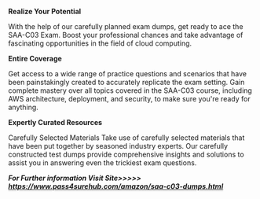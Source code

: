 **Realize Your Potential**

With the help of our carefully planned exam dumps, get ready to ace the SAA-C03 Exam. Boost your professional chances and take advantage of fascinating opportunities in the field of cloud computing.

**Entire Coverage**

Get access to a wide range of practice questions and scenarios that have been painstakingly created to accurately replicate the exam setting. Gain complete mastery over all topics covered in the SAA-C03 course, including AWS architecture, deployment, and security, to make sure you're ready for anything.

**Expertly Curated Resources**

Carefully Selected Materials Take use of carefully selected materials that have been put together by seasoned industry experts. Our carefully constructed test dumps provide comprehensive insights and solutions to assist you in answering even the trickiest exam questions.

_**For Further information Visit Site>>>>> https://www.pass4surehub.com/amazon/saa-c03-dumps.html**_
